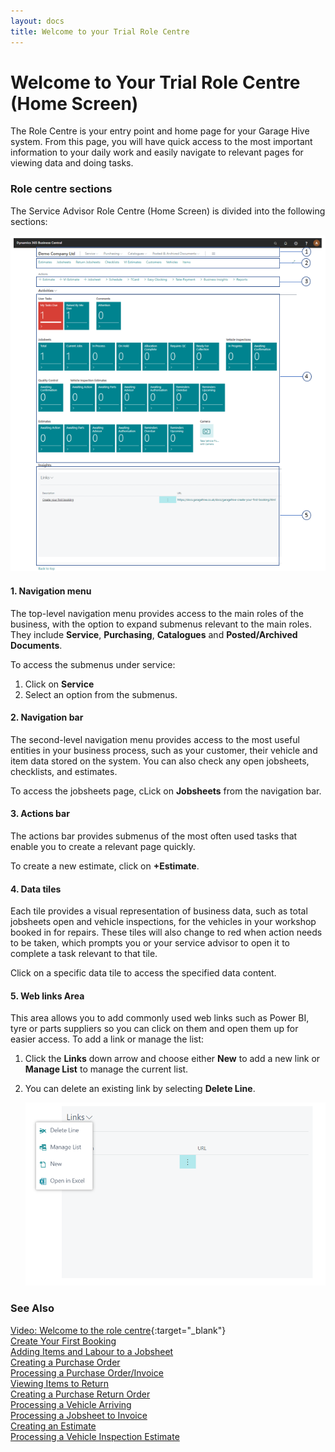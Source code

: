 ```yaml
---
layout: docs
title: Welcome to your Trial Role Centre 
---
```


# Welcome to Your Trial Role Centre (Home Screen)
The Role Centre is your entry point and home page for your Garage Hive system. From this page, you will have quick access to the most important information to your daily work and easily navigate to relevant pages for viewing data and doing tasks.

### Role centre sections

The Service Advisor Role Centre (Home Screen) is divided into the following sections:    

![](media/garagehive-trial-role-centre-edit.png)

#### 1. Navigation menu

The top-level navigation menu provides access to the main roles of the business, with the option to expand submenus relevant to the main roles. They include **Service**, **Purchasing**, **Catalogues** and **Posted/Archived Documents**.

To access the submenus under service:
1. Click on **Service**
2. Select an option from the submenus.

#### 2. Navigation bar

The second-level navigation menu provides access to the most useful entities in your business process, such as your customer, their vehicle and item data stored on the system. You can also check any open jobsheets, checklists, and estimates.

To access the jobsheets page, cLick on **Jobsheets** from the navigation bar.

#### 3. Actions bar

The actions bar provides submenus of the most often used tasks that enable you to create a relevant page quickly.

To create a new estimate, click on **+Estimate**.

#### 4. Data tiles

Each tile provides a visual representation of business data, such as total jobsheets open and vehicle inspections, for the vehicles in your workshop booked in for repairs. These tiles will also change to red when action needs to be taken, which prompts you or your service advisor to open it to complete a task relevant to that tile.

Click on a specific data tile to access the specified data content.

#### 5. Web links Area

This area allows you to add commonly used web links such as Power BI, tyre or parts suppliers so you can click on them and open them up for easier access. To add a link or manage the list:
1. Click the **Links** down arrow and choose either **New** to add a new link or **Manage List** to manage the current list.
2. You can delete an existing link by selecting **Delete Line**.

   ![](media/garagehive-trial-role-centre-manage-list.png)


### **See Also**

[Video: Welcome to the role centre](https://www.youtube.com/watch?v=R_mLcdbFWdo){:target="_blank"} \
[Create Your First Booking](garagehive-trial-creating-your-first-booking.html) \
[Adding Items and Labour to a Jobsheet](garagehive-trial-adding-items-and-labour-to-a-jobsheet.html) \
[Creating a Purchase Order](garagehive-trial-creating-a-purchase-order.html) \
[Processing a Purchase Order/Invoice](garagehive-trial-processing-a-purchase-order.html) \
[Viewing Items to Return](garagehive-trial-viewing-items-to-return.html) \
[Creating a Purchase Return Order](garagehive-trial-creating-a-purchase-return-order.html) \
[Processing a Vehicle Arriving](garagehive-trial-processing-a-vehicle-arriving.html) \
[Processing a Jobsheet to Invoice](garagehive-trial-processing-a-jobsheet-to-invoice.html) \
[Creating an Estimate](garagehive-trial-creating-an-estimate.html) \
[Processing a Vehicle Inspection Estimate](garagehive-trial-processing-a-vehicle-inspection-estimate.html)